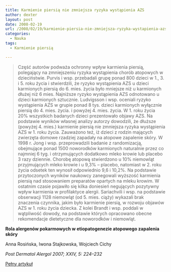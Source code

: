 ```yaml
---
title: Karmienie piersią nie zmniejsza ryzyka wystąpienia AZS
author: dexter
layout: post
date: 2008-02-19
url: /2008/02/19/karmienie-piersia-nie-zmniejsza-ryzyka-wystapienia-azs/
categories:
  - Nauka
tags:
  - Karmienie piersią

---
```

> Część autorów podważa ochronny wpływ karmienia piersią, polegający na zmniejszeniu ryzyka wystąpienia chorób atopowych w dzieciństwie. Purvis i wsp. przebadali grupę ponad 800 dzieci w 1., 3. i 5. roku życia i stwierdzili, że ryzyko wystąpienia AZS u dzieci karmionych piersią do 6. mies. życia było mniejsze niż u karmionych dłużej niż 6 mies. Najniższe ryzyko wystąpienia AZS odnotowano u dzieci karmionych sztucznie. Ludvigsson i wsp. oceniali ryzyko wystąpienia AZS w grupie ponad 8 tys. dzieci karmionych wyłącznie piersią do 4. mies. życia. i powyżej 4. mies. życia. W 1. roku życia 20% wszystkich badanych dzieci prezentowało objawy AZS. Na podstawie wyników własnej analizy autorzy dowodzili, że dłuższe (powyżej 4. mies.) karmienie piersią nie zmniejsza ryzyka wystąpienia AZS w 1. roku życia. Zauważono też, iż dzieci z rodzin mających zwierzęta domowe rzadziej zapadały na atopowe zapalenie skóry. W 1998 r. Jong i wsp. przeprowadzili badanie z randomizacją, obejmujące ponad 1500 noworodków karmionych naturalnie przez co najmniej 6 tyg. i otrzymujących dodatkowo mleko krowie lub placebo 3 razy dziennie. Chorobę atopową stwierdzono u 10% niemowląt przyjmujących mleko krowie i u 9,3% – placebo, natomiast w 2. roku życia odsetek ten wynosił odpowiednio 9,6 i 10,2%. Na podstawie przytoczonych wyników naukowcy zanegowali wyższość karmienia piersią nad stosowaniem preparatów opartych na mleku krowim. W ostatnim czasie pojawiło się kilka doniesień negujących pozytywny wpływ karmienia w profilaktyce alergii. Sariachvili i wsp. na podstawie obserwacji 1128 niemowląt (od 5. mies. ciąży) wykazali brak znaczenia czynnika, jakim było karmienie piersią, w rozwoju objawów AZS w 1. roku życia dziecka. Z kolei Brandt i wsp. poddali w wątpliwość dowody, na podstawie których opracowano obecne rekomendacje dietetyczne dla noworodków i niemowląt.

**Rola alergenów pokarmowych w etiopatogenezie atopowego zapalenia skóry**
  
Anna Rosińska, Iwona Stajkowska, Wojciech Cichy
  
_Post Dermatol Alergol 2007; XXIV, 5: 224–232_
  
[Pełny artykuł][1]

 [1]: http://termedia.pl/showpdf.php?article_id=9154&filename=Rola%20alergenow.pdf&priority=1